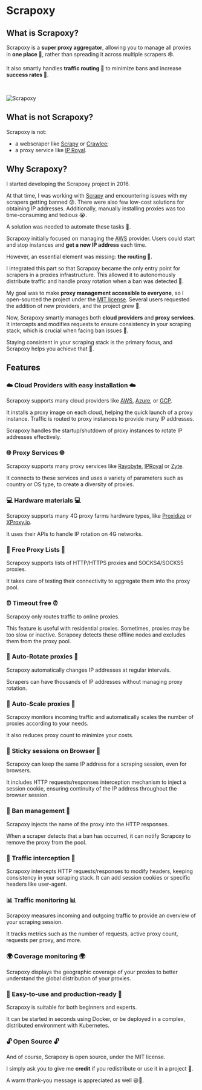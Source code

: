 # Scrapoxy

## What is Scrapoxy?

Scrapoxy is a **super proxy aggregator**, allowing you to manage all proxies in **one place 🎯**,
rather than spreading it across multiple scrapers 🕸️.

It also smartly handles **traffic routing 🔀** to minimize bans and increase **success rates 🚀**.

<br/>

![Scrapoxy](/assets/images/scrapoxy.gif)


## What is not Scrapoxy?

Scrapoxy is not:
- a webscraper like [Scrapy](https://scrapy.org) or [Crawlee](https://crawlee.dev);
- a proxy service like [IP Royal](https://iproyal.com).


## Why Scrapoxy?

I started developing the Scrapoxy project in 2016. 

At that time, I was working with [Scrapy](https://scrapy.org) and encountering issues with my scrapers getting banned 😟. 
There were also few low-cost solutions for obtaining IP addresses. 
Additionally, manually installing proxies was too time-consuming and tedious 😭. 

A solution was needed to automate these tasks 🤖. 

Scrapoxy initially focused on managing the [AWS](https://aws.amazon.com) provider. 
Users could start and stop instances and **get a new IP address** each time. 

However, an essential element was missing: **the routing 🔀**. 

I integrated this part so that Scrapoxy became the only entry point for scrapers in a proxies infrastructure.
This allowed it to autonomously distribute traffic and handle proxy rotation 
when a ban was detected 🚨.

My goal was to make **proxy management accessible to everyone**, 
so I open-sourced the project under the [MIT license](licence). 
Several users requested the addition of new providers, 
and the project grew 🌱. 

Now, Scrapoxy smartly manages both **cloud providers** and **proxy services**. 
It intercepts and modifies requests to ensure consistency in your scraping stack,
which is crucial when facing ban issues 🚨. 

Staying consistent in your scraping stack is the primary focus, 
and Scrapoxy helps you achieve that 🎯.


## Features

### ☁️ Cloud Providers with easy installation ☁️

Scrapoxy supports many cloud providers like [AWS](https://aws.amazon.com), [Azure](https://azure.com), or [GCP](https://cloud.google.com).

It installs a proxy image on each cloud, helping the quick launch of a proxy instance. 
Traffic is routed to proxy instances to provide many IP addresses. 

Scrapoxy handles the startup/shutdown of proxy instances to rotate IP addresses effectively.


### 🌐 Proxy Services 🌐

Scrapoxy supports many proxy services like [Rayobyte](https://rayobyte.com), [IPRoyal](https://iproyal.com) or [Zyte](https://www.zyte.com).

It connects to these services and uses a variety of parameters such as country or OS type,
to create a diversity of proxies.


### 💻 Hardware materials 💻

Scrapoxy supports many 4G proxy farms hardware types, like [Proxidize](https://proxidize.com) or [XProxy.io](https://xproxy.io). 

It uses their APIs to handle IP rotation on 4G networks.


### 📜 Free Proxy Lists 📜

Scrapoxy supports lists of HTTP/HTTPS proxies and SOCKS4/SOCKS5 proxies. 

It takes care of testing their connectivity to aggregate them into the proxy pool.


### ⏰ Timeout free ⏰

Scrapoxy only routes traffic to online proxies. 

This feature is useful with residential proxies. 
Sometimes, proxies may be too slow or inactive. 
Scrapoxy detects these offline nodes and excludes them from the proxy pool.


### 🔄 Auto-Rotate proxies 🔄

Scrapoxy automatically changes IP addresses at regular intervals. 

Scrapers can have thousands of IP addresses without managing proxy rotation.


### 🏃 Auto-Scale proxies 🏃

Scrapoxy monitors incoming traffic 
and automatically scales the number of proxies according to your needs.

It also reduces proxy count to minimize your costs.


### 🍪 Sticky sessions on Browser 🍪

Scrapoxy can keep the same IP address for a scraping session, even for browsers. 

It includes HTTP requests/responses interception mechanism to inject a session cookie,
ensuring continuity of the IP address throughout the browser session.


### 🚨 Ban management 🚨

Scrapoxy injects the name of the proxy into the HTTP responses. 

When a scraper detects that a ban has occurred, it can notify Scrapoxy to remove the proxy from the pool.


### 📡 Traffic interception 📡

Scrapoxy intercepts HTTP requests/responses to modify headers, 
keeping consistency in your scraping stack.
It can add session cookies or specific headers like user-agent.


###  📊 Traffic monitoring 📊

Scrapoxy measures incoming and outgoing traffic to provide an overview of your scraping session. 

It tracks metrics such as the number of requests, active proxy count, requests per proxy, and more.


### 🌍 Coverage monitoring 🌍

Scrapoxy displays the geographic coverage of your proxies to better understand the global distribution of your proxies.


### 🚀 Easy-to-use and production-ready 🚀

Scrapoxy is suitable for both beginners and experts. 

It can be started in seconds using Docker, or be deployed in a complex, distributed environment with Kubernetes.


### 🔓 Open Source 🔓

And of course, Scrapoxy is open source, under the MIT license. 

I simply ask you to give me **credit** if you redistribute or use it in a project 🙌. 

A warm thank-you message is appreciated as well 😃🙏.
